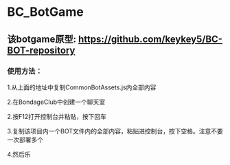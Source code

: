# BC_BotGame
## 该botgame原型: https://github.com/keykey5/BC-BOT-repository
### 使用方法：

1.从上面的地址中复制CommonBotAssets.js内全部内容

2.在BondageClub中创建一个聊天室

2.按F12打开控制台并粘贴，按下回车

3.复制该项目内一个BOT文件内的全部内容，粘贴进控制台，按下空格。注意不要一次部署多个

4.然后乐

